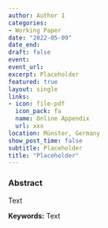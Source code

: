 ```yaml
---
author: Author 1
categories:
- Working Paper
date: "2022-05-09"
date_end:
draft: false
event: 
event_url: 
excerpt: Placeholder
featured: true
layout: single
links:
- icon: file-pdf
  icon_pack: fa
  name: Online Appendix
  url: xxx
location: Münster, Germany
show_post_time: false
subtitle: Placeholder
title: "Placeholder"
---
```


### Abstract

Text

**Keywords:** Text
